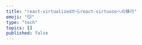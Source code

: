```yaml
---
title: "react-virtualizedからreact-virtuosoへの移行"
emoji: "😽"
type: "tech"
topics: []
published: false
---
```


